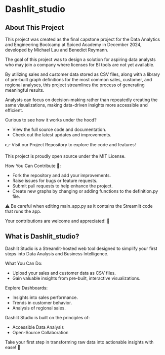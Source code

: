 # Dashlit_studio
## About This Project
This project was created as the final capstone project for the Data Analytics and Engineering Bootcamp at Spiced Academy in December 2024, developed by Michael Luu and Benedict Reymann.

The goal of this project was to design a solution for aspiring data analysts who may join a company where licenses for BI tools are not yet available.

By utilizing sales and customer data stored as CSV files, along with a library of pre-built graph definitions for the most common sales, customer, and regional analyses, this project streamlines the process of generating meaningful results.

Analysts can focus on decision-making rather than repeatedly creating the same visualizations, making data-driven insights more accessible and efficient.

Curious to see how it works under the hood?

- View the full source code and documentation.
- Check out the latest updates and improvements.
  
👉 Visit our Project Repository to explore the code and features!

This project is proudly open source under the MIT License.

How You Can Contribute 🚀:
- Fork the repository and add your improvements.
- Raise issues for bugs or feature requests.
- Submit pull requests to help enhance the project.
- Create new graphs by changing or adding functions to the definition.py file.
  
⚠️ Be careful when editing main_app.py as it contains the Streamlit code that runs the app.

Your contributions are welcome and appreciated! 🎉

## What is Dashlit_studio?

Dashlit Studio is a Streamlit-hosted web tool designed to simplify your first steps into
Data Analysis and Business Intelligence.

What You Can Do:
- Upload your sales and customer data as CSV files.
- Gain valuable insights from pre-built, interactive visualizations.

Explore Dashboards:
- Insights into sales performance.
- Trends in customer behavior.
- Analysis of regional sales.

Dashlit Studio is built on the principles of:
- Accessible Data Analysis
- Open-Source Collaboration
  
Take your first step in transforming raw data into actionable insights with ease! 🚀
